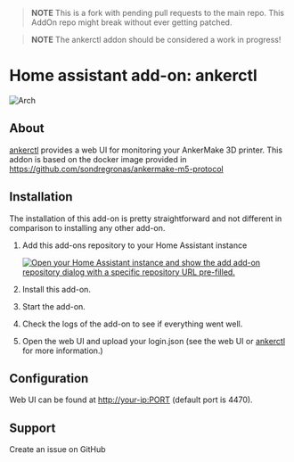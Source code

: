 > **NOTE**
> This is a fork with pending pull requests to the main repo. This AddOn repo might break without ever getting patched.

> **NOTE**
> The ankerctl addon should be considered a work in progress!

# Home assistant add-on: ankerctl

![Arch](https://img.shields.io/badge/dynamic/yaml?color=success&label=Arch&query=%24.arch&url=https%3A%2F%2Fraw.githubusercontent.com%2Fsondregronas%2Fankermgmt-hassio-addons%2Fmaster%2Fankerctl%2Fconfig.yaml)

## About

[ankerctl](https://github.com/sondregronas/ankermake-m5-protocol) provides a web UI for monitoring your AnkerMake 3D printer.
This addon is based on the docker image provided in https://github.com/sondregronas/ankermake-m5-protocol

## Installation

The installation of this add-on is pretty straightforward and not different in comparison to installing any other add-on.

1. Add this add-ons repository to your Home Assistant instance

   [![Open your Home Assistant instance and show the add add-on repository dialog with a specific repository URL pre-filled.](https://my.home-assistant.io/badges/supervisor_add_addon_repository.svg)](https://my.home-assistant.io/redirect/supervisor_add_addon_repository/?repository_url=https%3A%2F%2Fgithub.com%2Fsondregronas%2Fankermgmt-hassio-addons)

2. Install this add-on.
3. Start the add-on.
4. Check the logs of the add-on to see if everything went well.
5. Open the web UI and upload your login.json (see the web UI or [ankerctl](https://github.com/sondregronas/ankermake-m5-protocol) for more information.)

## Configuration

Web UI can be found at <http://your-ip:PORT> (default port is 4470).

## Support

Create an issue on GitHub
